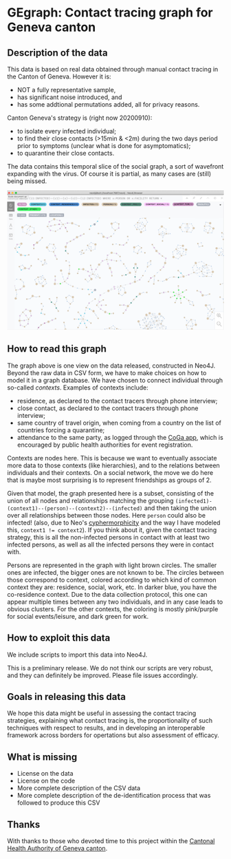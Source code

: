 # GEgraph: Contact tracing graph for Geneva canton

## Description of the data
This data is based on real data obtained through manual contact tracing in the Canton of Geneva. However it is:
* NOT a fully representative sample, 
* has significant noise introduced, and
* has some addtional permutations added,
all for privacy reasons.

Canton Geneva's strategy is (right now 20200910):
- to isolate every infected individual;
- to find their close contacts (>15min & <2m) during the two days period prior to symptoms (unclear what is done for asymptomatics);
- to quarantine their close contacts. 

The data contains this temporal slice of the social graph, a sort of wavefront expanding with the virus. Of course it is partial, as many cases are (still) being missed. 

![Screenshot of Neo4J result](https://github.com/PersonalDataIO/GEgraph/raw/master/screenshot.png "Screenshot of Neo4J result")

## How to read this graph
The graph above is one view on the data released, constructed in Neo4J. Beyond the raw data in CSV form, we have to make choices on how to model it in a graph database. We have chosen to connect individual through so-called *contexts*. Examples of contexts include:
* residence, as declared to the contact tracers through phone interview;
* close contact, as declared to the contact tracers through phone interview;
* same country of travel origin, when coming from a country on the list of countries forcing a quarantine;
* attendance to the same party, as logged through the [CoGa app](https://coga.app/), which is encouraged by public health authorities for event registration. 

Contexts are nodes here. This is because we want to eventually associate more data to those contexts (like hierarchies), and to the relations between individuals and their contexts. On a social network, the move we do here that is maybe most surprising is to represent friendships as groups of 2. 

Given that model, the graph presented here is a subset, consisting of the union of all nodes and relationships matching the grouping `(infected1)-(context1)--(person)--(context2)--(infected)` and then taking the union over all relationships between those nodes. Here `person` could also be infected! (also, due to Neo's [cyphermorphicity](https://www.slideshare.net/openCypher/configurable-pattern-matching-semantics-in-opencypher-defining-levels-of-node-and-relationship-uniqueness) and the way I have modeled this, `context1 != context2`). If you think about it, given the contact tracing strategy, this is all the non-infected persons in contact with at least two infected persons, as well as all the infected persons they were in contact with. 

Persons are represented in the graph with light brown circles. The smaller ones are infected, the bigger ones are not known to be. 
The circles between those correspond to context, colored according to which kind of common context they are: residence, social, work, etc. In darker blue, you have the co-residence context. Due to the data collection protocol, this one can appear multiple times between any two individuals, and in any case leads to obvious clusters. For the other contexts, the coloring is mostly pink/purple for social events/leisure, and dark green for work. 

## How to exploit this data
We include scripts to import this data into Neo4J.

This is a preliminary release. We do not think our scripts are very robust, and they can definitely be improved. Please file issues accordingly. 

## Goals in releasing this data
We hope this data might be useful in assessing the contact tracing strategies, explaining what contact tracing is, the proportionality of such techniques with respect to results, and in developing an interoperable framework across borders for opertations but also assessment of efficacy. 

## What is missing
* License on the data
* License on the code
* More complete description of the CSV data
* More complete description of the de-identification process that was followed to produce this CSV

## Thanks
With thanks to those who devoted time to this project within the [Cantonal Health Authority of Geneva canton](https://www.ge.ch/organisation/service-du-medecin-cantonal). 
